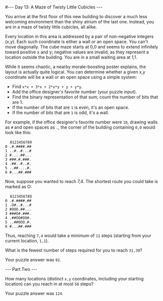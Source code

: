#--- Day 13: A Maze of Twisty Little Cubicles ---

You arrive at the first floor of this new building to discover a much less welcoming environment than the shiny atrium of the last one. Instead, you are in a maze of twisty little cubicles, all alike.

Every location in this area is addressed by a pair of non-negative integers (x,y). Each such coordinate is either a wall or an open space. You can't move diagonally. The cube maze starts at 0,0 and seems to extend infinitely toward positive x and y; negative values are invalid, as they represent a location outside the building. You are in a small waiting area at 1,1.

While it seems chaotic, a nearby morale-boosting poster explains, the layout is actually quite logical. You can determine whether a given x,y coordinate will be a wall or an open space using a simple system:

- Find ``x*x + 3*x + 2*x*y + y + y*y``.
- Add the office designer's favorite number (your puzzle input).
- Find the binary representation of that sum; count the number of bits that are 1.
- If the number of bits that are ``1`` is even, it's an open space.
- If the number of bits that are ``1`` is odd, it's a wall.  

For example, if the office designer's favorite number were ``10``, drawing walls as ``#`` and open spaces as ``.``, the corner of the building containing ``0,0`` would look like this:

&nbsp;&nbsp;&nbsp;&nbsp;``0123456789``    
``0 .#.####.##``    
``1 ..#..#...#``  
``2 #....##...``  
``3 ###.#.###.``  
``4 .##..#..#.``  
``5 ..##....#.``  
``6 #...##.###``  

Now, suppose you wanted to reach 7,4. The shortest route you could take is marked as O:

&nbsp;&nbsp;&nbsp;&nbsp;``0123456789``  
``0 .#.####.##``  
``1 .O#..#...#``  
``2 #OOO.##...``  
``3 ###O#.###.``  
``4 .##OO#OO#.``  
``5 ..##OOO.#.``  
``6 #...##.###``  

Thus, reaching ``7,4`` would take a minimum of ``11`` steps (starting from your current location, ``1,1``).

What is the fewest number of steps required for you to reach ``31,39``?

Your puzzle answer was ``92``.

--- Part Two ---

How many locations (distinct ``x,y`` coordinates, including your starting location) can you reach in at most ``50`` steps?

Your puzzle answer was ``124``.
